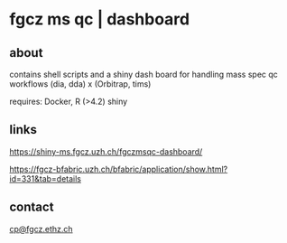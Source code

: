 # fgcz ms qc | dashboard

## about
contains shell scripts and a shiny dash board for handling mass spec qc workflows (dia, dda) x (Orbitrap, tims)

requires: Docker, R (>4.2) shiny

## links

https://shiny-ms.fgcz.uzh.ch/fgczmsqc-dashboard/

https://fgcz-bfabric.uzh.ch/bfabric/application/show.html?id=331&tab=details


## contact

cp@fgcz.ethz.ch
